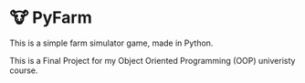 # 🐮 PyFarm

This is a simple farm simulator game, made in Python.

This is a Final Project for my Object Oriented Programming (OOP) univeristy course.
